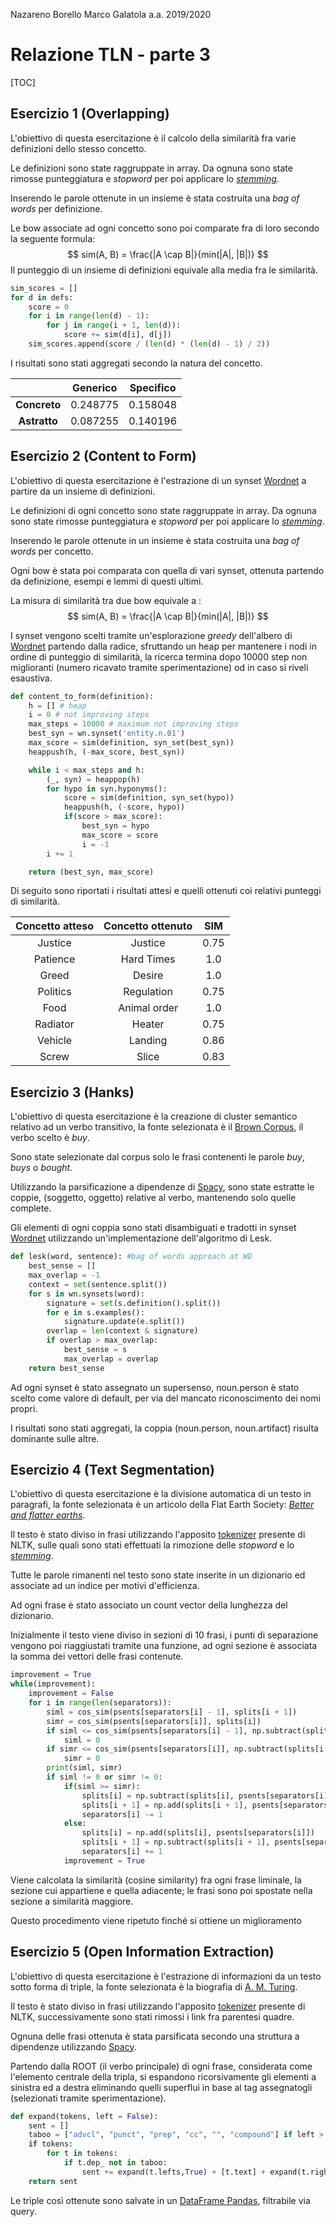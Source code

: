 Nazareno Borello			Marco Galatola			a.a. 2019/2020

# Relazione TLN - parte 3

[TOC]



## Esercizio 1 (Overlapping)

L'obiettivo di questa esercitazione è il calcolo della similarità fra varie definizioni dello stesso concetto.

Le definizioni sono state raggruppate in array. Da ognuna sono state rimosse punteggiatura e *stopword* per poi applicare lo [*stemming*](https://www.nltk.org/_modules/nltk/stem/porter.html).

Inserendo le parole ottenute in un insieme è stata costruita una *bag of words* per definizione.

Le bow associate ad ogni concetto sono poi comparate fra di loro secondo la seguente formula:
$$
sim(A, B) = \frac{|A \cap B|}{min(|A|, |B|)}
$$
Il punteggio di un insieme di definizioni equivale alla media fra le similarità.

```python
sim_scores = []
for d in defs:
    score = 0
    for i in range(len(d) - 1):
        for j in range(i + 1, len(d)):
            score += sim(d[i], d[j])
    sim_scores.append(score / (len(d) * (len(d) - 1) / 2))
```

I risultati sono stati aggregati secondo la natura del concetto.

|              | Generico | Specifico |
| :----------: | :------: | :-------: |
| **Concreto** | 0.248775 | 0.158048  |
| **Astratto** | 0.087255 | 0.140196  |



## Esercizio 2 (Content to Form)

L'obiettivo di questa esercitazione è l'estrazione di un synset  [Wordnet](https://wordnet.princeton.edu/) a partire da un insieme di definizioni.

Le definizioni di ogni concetto sono state raggruppate in array. Da ognuna sono state rimosse punteggiatura e *stopword* per poi applicare lo [*stemming*](https://www.nltk.org/_modules/nltk/stem/porter.html).

Inserendo le parole ottenute in un insieme è stata costruita una *bag of words* per concetto.

Ogni bow è stata poi comparata con quella di vari synset, ottenuta partendo da definizione, esempi e lemmi di questi ultimi.

La misura di similarità tra due bow equivale a :
$$
sim(A, B) = \frac{|A \cap B|}{min(|A|, |B|)}
$$


I synset vengono scelti tramite un'esplorazione *greedy* dell'albero di [Wordnet](https://wordnet.princeton.edu/) partendo dalla radice, sfruttando un heap per mantenere i nodi in ordine di punteggio di similarità, la ricerca termina dopo 10000 step non miglioranti (numero ricavato tramite sperimentazione) od in caso si riveli esaustiva.

```python
def content_to_form(definition):
    h = [] # heap
    i = 0 # not improving steps
    max_steps = 10000 # maximum not improving steps
    best_syn = wn.synset('entity.n.01')
    max_score = sim(definition, syn_set(best_syn))
    heappush(h, (-max_score, best_syn))

    while i < max_steps and h:
        (_, syn) = heappop(h)
        for hypo in syn.hyponyms():
            score = sim(definition, syn_set(hypo))
            heappush(h, (-score, hypo))
            if(score > max_score):
                best_syn = hypo
                max_score = score
                i = -1
        i += 1

    return (best_syn, max_score)
```

Di seguito sono riportati i risultati attesi e quelli ottenuti coi relativi punteggi di similarità.

| Concetto atteso | Concetto ottenuto | SIM  |
| :-------------: | :---------------: | :--: |
|     Justice     |      Justice      | 0.75 |
|    Patience     |    Hard Times     | 1.0  |
|      Greed      |      Desire       | 1.0  |
|    Politics     |    Regulation     | 0.75 |
|      Food       |   Animal order    | 1.0  |
|    Radiator     |      Heater       | 0.75 |
|     Vehicle     |      Landing      | 0.86 |
|      Screw      |       Slice       | 0.83 |



## Esercizio 3 (Hanks)

L'obiettivo di questa esercitazione è la creazione di cluster semantico relativo ad un verbo transitivo, la fonte selezionata è il [Brown Corpus](https://www.sketchengine.eu/brown-corpus/), il verbo scelto è *buy*.

Sono state selezionate dal corpus solo le frasi contenenti le parole *buy*, *buys* o *bought*.

Utilizzando la parsificazione a dipendenze di  [Spacy](https://spacy.io/usage/linguistic-features), sono state estratte le coppie, (soggetto, oggetto) relative al verbo, mantenendo solo quelle complete.

Gli elementi di ogni coppia sono stati disambiguati e tradotti in synset [Wordnet](https://wordnet.princeton.edu/) utilizzando un'implementazione dell'algoritmo di Lesk.

```python
def lesk(word, sentence): #bag of words approach at WD
    best_sense = []
    max_overlap = -1
    context = set(sentence.split())
    for s in wn.synsets(word):
        signature = set(s.definition().split())
        for e in s.examples():
            signature.update(e.split())
        overlap = len(context & signature)
        if overlap > max_overlap:
            best_sense = s
            max_overlap = overlap
    return best_sense
```

Ad ogni synset è stato assegnato un supersenso, noun.person è stato scelto come valore di default, per via del mancato riconoscimento dei nomi propri.

I risultati sono stati aggregati, la coppia (noun.person, noun.artifact) risulta dominante sulle altre.

## Esercizio 4 (Text Segmentation)

L'obiettivo di questa esercitazione è la divisione automatica di un testo in paragrafi, la fonte selezionata è un articolo della Flat Earth Society: [*Better and flatter earths*](http://library.tfes.org/library/better_and_flatter_earths.pdf).

Il testo è stato diviso in frasi utilizzando l'apposito [tokenizer](https://www.nltk.org/api/nltk.tokenize.html) presente di NLTK, sulle quali sono stati effettuati la rimozione delle *stopword* e lo [*stemming*](https://www.nltk.org/_modules/nltk/stem/porter.html).

Tutte le parole rimanenti nel testo sono state inserite in un dizionario ed associate ad un indice per motivi d'efficienza.

Ad ogni frase è stato associato un count vector della lunghezza del dizionario.

Inizialmente il testo viene diviso in sezioni di 10 frasi, i punti di separazione vengono poi riaggiustati tramite una funzione, ad ogni sezione è associata la somma dei vettori delle frasi contenute.

```python
improvement = True
while(improvement):
    improvement = False
    for i in range(len(separators)):
        siml = cos_sim(psents[separators[i] - 1], splits[i + 1])
        simr = cos_sim(psents[separators[i]], splits[i])
        if siml <= cos_sim(psents[separators[i] - 1], np.subtract(splits[i], psents[separators[i] - 1])):
            siml = 0
        if simr <= cos_sim(psents[separators[i]], np.subtract(splits[i + 1], psents[separators[i]])):
            simr = 0
        print(siml, simr)
        if siml != 0 or simr != 0:
            if(siml >= simr):
                splits[i] = np.subtract(splits[i], psents[separators[i] - 1])
                splits[i + 1] = np.add(splits[i + 1], psents[separators[i] - 1])
                separators[i] -= 1
            else:
                splits[i] = np.add(splits[i], psents[separators[i]])
                splits[i + 1] = np.subtract(splits[i + 1], psents[separators[i]])
                separators[i] += 1
            improvement = True
```

Viene calcolata la similarità (cosine similarity) fra ogni frase liminale, la sezione cui appartiene e quella adiacente; le frasi sono poi spostate nella sezione a similarità maggiore.

Questo procedimento viene ripetuto finché si ottiene un miglioramento

## Esercizio 5 (Open Information Extraction)

L'obiettivo di questa esercitazione è l'estrazione di informazioni da un testo sotto forma di triple, la fonte selezionata è la biografia di [A. M. Turing](https://en.wikipedia.org/wiki/Alan_Turing).

Il testo è stato diviso in frasi utilizzando l'apposito [tokenizer](https://www.nltk.org/api/nltk.tokenize.html) presente di NLTK, successivamente sono stati rimossi i link fra parentesi quadre.

Ognuna delle frasi ottenuta è stata parsificata secondo una struttura a dipendenze utilizzando [Spacy](https://spacy.io/usage/linguistic-features).

Partendo dalla ROOT (il verbo principale) di ogni frase, considerata come l'elemento centrale della tripla, si espandono ricorsivamente gli elementi a sinistra ed a destra eliminando quelli superflui in base al tag assegnatogli (selezionati tramite sperimentazione).

```python
def expand(tokens, left = False):
    sent = []
    taboo = ["advcl", "punct", "prep", "cc", "", "compound"] if left > 0 else ["advcl", "punct", "conj", "cc", ""]
    if tokens:
        for t in tokens:
            if t.dep_ not in taboo:
                sent += expand(t.lefts,True) + [t.text] + expand(t.rights)
    return sent
```

Le triple così ottenute sono salvate in un [DataFrame Pandas](https://pandas.pydata.org/pandas-docs/stable/reference/api/pandas.DataFrame.html), filtrabile via query.
